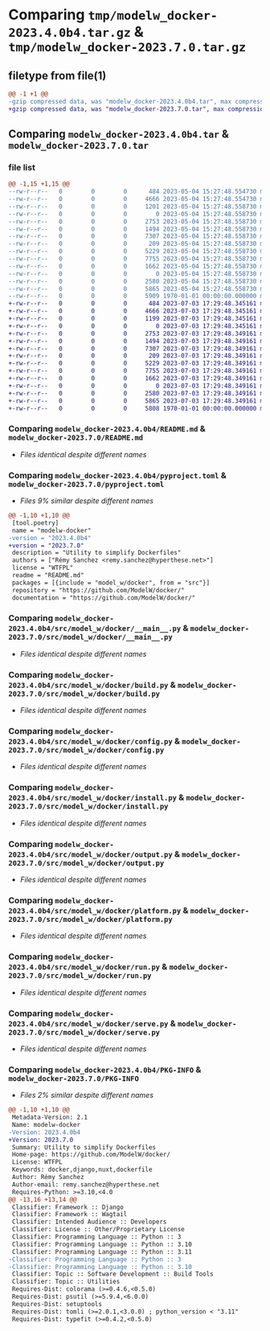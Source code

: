 # Comparing `tmp/modelw_docker-2023.4.0b4.tar.gz` & `tmp/modelw_docker-2023.7.0.tar.gz`

## filetype from file(1)

```diff
@@ -1 +1 @@
-gzip compressed data, was "modelw_docker-2023.4.0b4.tar", max compression
+gzip compressed data, was "modelw_docker-2023.7.0.tar", max compression
```

## Comparing `modelw_docker-2023.4.0b4.tar` & `modelw_docker-2023.7.0.tar`

### file list

```diff
@@ -1,15 +1,15 @@
--rw-r--r--   0        0        0      484 2023-05-04 15:27:48.554730 modelw_docker-2023.4.0b4/LICENSE
--rw-r--r--   0        0        0     4666 2023-05-04 15:27:48.554730 modelw_docker-2023.4.0b4/README.md
--rw-r--r--   0        0        0     1201 2023-05-04 15:27:48.558730 modelw_docker-2023.4.0b4/pyproject.toml
--rw-r--r--   0        0        0        0 2023-05-04 15:27:48.558730 modelw_docker-2023.4.0b4/src/model_w/docker/__init__.py
--rw-r--r--   0        0        0     2753 2023-05-04 15:27:48.558730 modelw_docker-2023.4.0b4/src/model_w/docker/__main__.py
--rw-r--r--   0        0        0     1494 2023-05-04 15:27:48.558730 modelw_docker-2023.4.0b4/src/model_w/docker/build.py
--rw-r--r--   0        0        0     7307 2023-05-04 15:27:48.558730 modelw_docker-2023.4.0b4/src/model_w/docker/config.py
--rw-r--r--   0        0        0      209 2023-05-04 15:27:48.558730 modelw_docker-2023.4.0b4/src/model_w/docker/exceptions.py
--rw-r--r--   0        0        0     5229 2023-05-04 15:27:48.558730 modelw_docker-2023.4.0b4/src/model_w/docker/install.py
--rw-r--r--   0        0        0     7755 2023-05-04 15:27:48.558730 modelw_docker-2023.4.0b4/src/model_w/docker/output.py
--rw-r--r--   0        0        0     1662 2023-05-04 15:27:48.558730 modelw_docker-2023.4.0b4/src/model_w/docker/platform.py
--rw-r--r--   0        0        0        0 2023-05-04 15:27:48.558730 modelw_docker-2023.4.0b4/src/model_w/docker/py.typed
--rw-r--r--   0        0        0     2580 2023-05-04 15:27:48.558730 modelw_docker-2023.4.0b4/src/model_w/docker/run.py
--rw-r--r--   0        0        0     5865 2023-05-04 15:27:48.558730 modelw_docker-2023.4.0b4/src/model_w/docker/serve.py
--rw-r--r--   0        0        0     5909 1970-01-01 00:00:00.000000 modelw_docker-2023.4.0b4/PKG-INFO
+-rw-r--r--   0        0        0      484 2023-07-03 17:29:48.345161 modelw_docker-2023.7.0/LICENSE
+-rw-r--r--   0        0        0     4666 2023-07-03 17:29:48.345161 modelw_docker-2023.7.0/README.md
+-rw-r--r--   0        0        0     1199 2023-07-03 17:29:48.345161 modelw_docker-2023.7.0/pyproject.toml
+-rw-r--r--   0        0        0        0 2023-07-03 17:29:48.345161 modelw_docker-2023.7.0/src/model_w/docker/__init__.py
+-rw-r--r--   0        0        0     2753 2023-07-03 17:29:48.349161 modelw_docker-2023.7.0/src/model_w/docker/__main__.py
+-rw-r--r--   0        0        0     1494 2023-07-03 17:29:48.349161 modelw_docker-2023.7.0/src/model_w/docker/build.py
+-rw-r--r--   0        0        0     7307 2023-07-03 17:29:48.349161 modelw_docker-2023.7.0/src/model_w/docker/config.py
+-rw-r--r--   0        0        0      209 2023-07-03 17:29:48.349161 modelw_docker-2023.7.0/src/model_w/docker/exceptions.py
+-rw-r--r--   0        0        0     5229 2023-07-03 17:29:48.349161 modelw_docker-2023.7.0/src/model_w/docker/install.py
+-rw-r--r--   0        0        0     7755 2023-07-03 17:29:48.349161 modelw_docker-2023.7.0/src/model_w/docker/output.py
+-rw-r--r--   0        0        0     1662 2023-07-03 17:29:48.349161 modelw_docker-2023.7.0/src/model_w/docker/platform.py
+-rw-r--r--   0        0        0        0 2023-07-03 17:29:48.349161 modelw_docker-2023.7.0/src/model_w/docker/py.typed
+-rw-r--r--   0        0        0     2580 2023-07-03 17:29:48.349161 modelw_docker-2023.7.0/src/model_w/docker/run.py
+-rw-r--r--   0        0        0     5865 2023-07-03 17:29:48.349161 modelw_docker-2023.7.0/src/model_w/docker/serve.py
+-rw-r--r--   0        0        0     5808 1970-01-01 00:00:00.000000 modelw_docker-2023.7.0/PKG-INFO
```

### Comparing `modelw_docker-2023.4.0b4/README.md` & `modelw_docker-2023.7.0/README.md`

 * *Files identical despite different names*

### Comparing `modelw_docker-2023.4.0b4/pyproject.toml` & `modelw_docker-2023.7.0/pyproject.toml`

 * *Files 9% similar despite different names*

```diff
@@ -1,10 +1,10 @@
 [tool.poetry]
 name = "modelw-docker"
-version = "2023.4.0b4"
+version = "2023.7.0"
 description = "Utility to simplify Dockerfiles"
 authors = ["Rémy Sanchez <remy.sanchez@hyperthese.net>"]
 license = "WTFPL"
 readme = "README.md"
 packages = [{include = "model_w/docker", from = "src"}]
 repository = "https://github.com/ModelW/docker/"
 documentation = "https://github.com/ModelW/docker/"
```

### Comparing `modelw_docker-2023.4.0b4/src/model_w/docker/__main__.py` & `modelw_docker-2023.7.0/src/model_w/docker/__main__.py`

 * *Files identical despite different names*

### Comparing `modelw_docker-2023.4.0b4/src/model_w/docker/build.py` & `modelw_docker-2023.7.0/src/model_w/docker/build.py`

 * *Files identical despite different names*

### Comparing `modelw_docker-2023.4.0b4/src/model_w/docker/config.py` & `modelw_docker-2023.7.0/src/model_w/docker/config.py`

 * *Files identical despite different names*

### Comparing `modelw_docker-2023.4.0b4/src/model_w/docker/install.py` & `modelw_docker-2023.7.0/src/model_w/docker/install.py`

 * *Files identical despite different names*

### Comparing `modelw_docker-2023.4.0b4/src/model_w/docker/output.py` & `modelw_docker-2023.7.0/src/model_w/docker/output.py`

 * *Files identical despite different names*

### Comparing `modelw_docker-2023.4.0b4/src/model_w/docker/platform.py` & `modelw_docker-2023.7.0/src/model_w/docker/platform.py`

 * *Files identical despite different names*

### Comparing `modelw_docker-2023.4.0b4/src/model_w/docker/run.py` & `modelw_docker-2023.7.0/src/model_w/docker/run.py`

 * *Files identical despite different names*

### Comparing `modelw_docker-2023.4.0b4/src/model_w/docker/serve.py` & `modelw_docker-2023.7.0/src/model_w/docker/serve.py`

 * *Files identical despite different names*

### Comparing `modelw_docker-2023.4.0b4/PKG-INFO` & `modelw_docker-2023.7.0/PKG-INFO`

 * *Files 2% similar despite different names*

```diff
@@ -1,10 +1,10 @@
 Metadata-Version: 2.1
 Name: modelw-docker
-Version: 2023.4.0b4
+Version: 2023.7.0
 Summary: Utility to simplify Dockerfiles
 Home-page: https://github.com/ModelW/docker/
 License: WTFPL
 Keywords: docker,django,nuxt,dockerfile
 Author: Rémy Sanchez
 Author-email: remy.sanchez@hyperthese.net
 Requires-Python: >=3.10,<4.0
@@ -13,16 +13,14 @@
 Classifier: Framework :: Django
 Classifier: Framework :: Wagtail
 Classifier: Intended Audience :: Developers
 Classifier: License :: Other/Proprietary License
 Classifier: Programming Language :: Python :: 3
 Classifier: Programming Language :: Python :: 3.10
 Classifier: Programming Language :: Python :: 3.11
-Classifier: Programming Language :: Python :: 3
-Classifier: Programming Language :: Python :: 3.10
 Classifier: Topic :: Software Development :: Build Tools
 Classifier: Topic :: Utilities
 Requires-Dist: colorama (>=0.4.6,<0.5.0)
 Requires-Dist: psutil (>=5.9.4,<6.0.0)
 Requires-Dist: setuptools
 Requires-Dist: tomli (>=2.0.1,<3.0.0) ; python_version < "3.11"
 Requires-Dist: typefit (>=0.4.2,<0.5.0)
```

